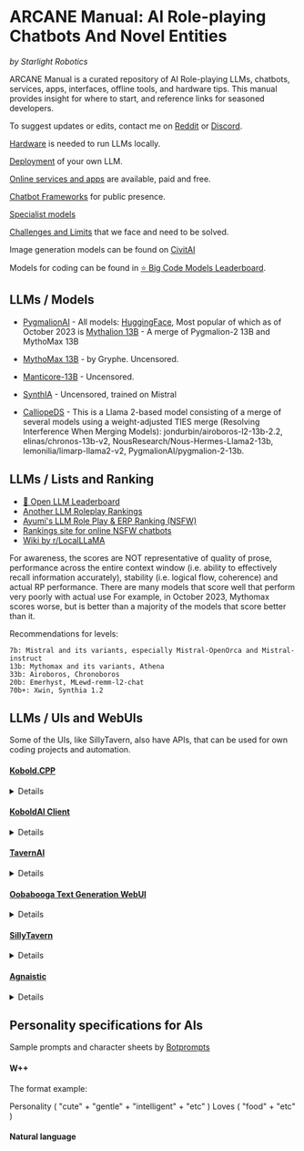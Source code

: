 # ARCANE Manual: AI Role-playing Chatbots And Novel Entities

*by Starlight Robotics*

ARCANE Manual is a curated repository of AI Role-playing LLMs, chatbots, services, apps, interfaces, offline tools, and hardware tips. This manual provides insight for where to start, and reference links for seasoned developers.

To suggest updates or edits, contact me on [Reddit](https://www.reddit.com/r/starlightrobotics/) or [Discord](https://discord.gg/zarD7dweKz).

[Hardware](hardware.md) is needed to run LLMs locally.

[Deployment](deployment.md) of your own LLM.

[Online services and apps](online-services.md) are available, paid and free.

[Chatbot Frameworks](chatbot-frameworks.md) for public presence.

[Specialist models](specialist-models.md)

[Challenges and Limits](challenges.md) that we face and need to be solved.

Image generation models can be found on [CivitAI](https://civitai.com/)

Models for coding can be found in [⭐ Big Code Models Leaderboard](https://huggingface.co/spaces/bigcode/bigcode-models-leaderboard).

## LLMs / Models

* [PygmalionAI](https://github.com/PygmalionAI) - 
All models: [HuggingFace](https://huggingface.co/PygmalionAI), Most popular of which as of October 2023 is [Mythalion 13B](https://huggingface.co/PygmalionAI/mythalion-13b) - A merge of Pygmalion-2 13B and MythoMax 13B

* [MythoMax 13B](https://huggingface.co/Gryphe/MythoMax-L2-13b) - by Gryphe. Uncensored.

* [Manticore-13B](https://huggingface.co/mindrage/Manticore-13B-Chat-Pyg-Guanaco-GGML) - Uncensored.

* [SynthIA](https://huggingface.co/TheBloke/Synthia-7B-v1.3-GGUF) - Uncensored, trained on Mistral

* [CalliopeDS](https://huggingface.co/Doctor-Shotgun/CalliopeDS-L2-13B) - This is a Llama 2-based model consisting of a merge of several models using a weight-adjusted TIES merge (Resolving Interference When Merging Models): jondurbin/airoboros-l2-13b-2.2, elinas/chronos-13b-v2, NousResearch/Nous-Hermes-Llama2-13b, lemonilia/limarp-llama2-v2,   PygmalionAI/pygmalion-2-13b.

## LLMs / Lists and Ranking

* [🤗 Open LLM Leaderboard](https://huggingface.co/spaces/HuggingFaceH4/open_llm_leaderboard)
* [Another LLM Roleplay Rankings](https://rentry.co/ALLMRR)
* [Ayumi's LLM Role Play & ERP Ranking (NSFW)](https://rentry.co/ayumi_erp_rating)
* [Rankings site for online NSFW chatbots](https://nsfw-chatbot-rankings.web.app/#/)
* [Wiki by r/LocalLLaMA](https://www.reddit.com/r/LocalLLaMA/wiki/models/)

For awareness, the scores are NOT representative of quality of prose, performance across the entire context window (i.e. ability to effectively recall information accurately), stability (i.e. logical flow, coherence) and actual RP performance. There are many models that score well that perform very poorly with actual use 
For example, in October 2023, Mythomax scores worse, but is better than a majority of the models that score better than it.

Recommendations for levels:

    7b: Mistral and its variants, especially Mistral-OpenOrca and Mistral-instruct
    13b: Mythomax and its variants, Athena
    33b: Airoboros, Chronoboros
    20b: Emerhyst, MLewd-remm-l2-chat
    70b+: Xwin, Synthia 1.2


## LLMs / UIs and WebUIs

Some of the UIs, like SillyTavern, also have APIs, that can be used for own coding projects and automation.

#### [Kobold.CPP](https://github.com/LostRuins/koboldcpp)
 <details>
  <summary>Details</summary>
      KoboldCpp is an easy-to-use AI text-generation software for GGML models. It's a single self contained distributable from Concedo, that builds off llama.cpp, and adds a versatile Kobold API endpoint, additional format support, backward compatibility, as well as a fancy UI with persistent stories, editing tools, save formats, memory, world info, author's note, characters, scenarios and everything Kobold and Kobold Lite have to offer.
</details>


#### [KoboldAI Client](https://github.com/KoboldAI/KoboldAI-Client)
 <details>
  <summary>Details</summary>
From providing user donated backends as workers, and providing an application interface for running all sort of models - it is PygmalionAI's pick for running models locally.

Discord: [KoboldAI](https://koboldai.org/discord)

Website: [KoboldAI](https://koboldai.org/pygmalion)
</details>

#### [TavernAI](https://github.com/TavernAI/TavernAI)
 <details>
  <summary>Details</summary>
The original frontend. It lacks the options for the user on their chatting experience, however it is still very usable.
</details>

#### [Oobabooga Text Generation WebUI](https://github.com/oobabooga/text-generation-webui)
 <details>
  <summary>Details</summary>
Oobabooga is a web interface, in the same look as Stable Diffusion Web UI by Automatic1111. It has more features, and compatibility compared to KoboldAI running models locally.

Discord: [Oobabooga](https://discord.gg/WKkMQYB4zu)
</details>

#### [SillyTavern](https://docs.sillytavern.app/)
 <details>
  <summary>Details</summary>
An open-source frontend for running LLM models. Provides all the tools to customize your chatting experience. An extensive modification of TavernAI.

Discord: [SillyTavern](https://discord.gg/sillytavern)

API Documentation for [SillyTavern](https://docs.sillytavern.app/usage/api-connections/)
</details>

#### [Agnaistic](https://agnai.chat/)
 <details>
  <summary>Details</summary>
An open-source web based AI agnostic roleplay chat. The backend for chats: NovelAI, Horde, or other services. It can be ran locally, or use the production website.

Discord: [Agnaistic (link broken)](https://discord.gg/luminai)
</details>

## Personality specifications for AIs

Sample prompts and character sheets by [Botprompts](https://botprompts.net/)

#### W++
The format example:

Personality ( "cute" + "gentle" + "intelligent" + "etc" ) Loves ( "food" + "etc" ) 

#### Natural language


